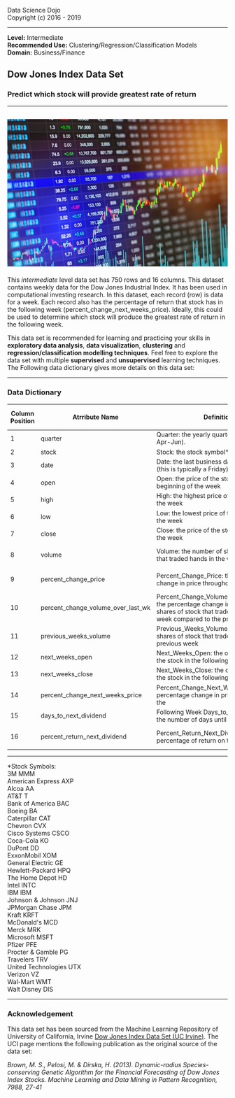 Data Science Dojo <br/>
Copyright (c) 2016 - 2019

---

**Level:** Intermediate <br/>
**Recommended Use:** Clustering/Regression/Classification Models<br/>
**Domain:** Business/Finance<br/> 

## Dow Jones Index Data Set 

### Predict which stock will provide greatest rate of return 


---
![](9.jpg)
---

This *intermediate* level data set has 750 rows and 16 columns.
This dataset contains weekly data for the Dow Jones Industrial Index. It has been used in computational investing research.
In this dataset, each record (row) is data for a week. Each record also has the percentage of return that stock has in the following week (percent_change_next_weeks_price). 
Ideally, this could be used to determine which stock will produce the greatest rate of return in the following week. 

This data set is recommended for learning and practicing your skills in **exploratory data analysis**, **data visualization**, **clustering** and **regression/classification modelling techniques**. 
Feel free to explore the data set with multiple **supervised** and **unsupervised** learning techniques. The Following data dictionary gives more details on this data set:

---

### Data Dictionary 

| Column   Position 	| Atrribute Name                     	| Definition                                                                                                                                                      	| Data Type    	| Example                               	| % Null Ratios 	|
|-------------------	|------------------------------------	|-----------------------------------------------------------------------------------------------------------------------------------------------------------------	|--------------	|---------------------------------------	|---------------	|
| 1                 	| quarter                            	| Quarter: the   yearly quarter (1: Jan-Mar; 2: Apr-Jun).                                                                                                         	| Quantitative 	| 1, 2                                  	| 0             	|
| 2                 	| stock                              	| Stock: the   stock symbol*                                                                                                                                      	| Qualitative  	| INTC, INTC, BA                        	| 0             	|
| 3                 	| date                               	| Date: the last   business day of the work (this is typically a Friday)                                                                                          	| Quantitative 	| 40564, 40683, 40620                   	| 0             	|
| 4                 	| open                               	| Open: the   price of the stock at the beginning of the week                                                                                                     	| Quantitative 	| $21.03, $23.32, $71.17                	| 0             	|
| 5                 	| high                               	| High: the   highest price of the stock during the week                                                                                                          	| Quantitative 	| $21.2, $23.96, $71.23                 	| 0             	|
| 6                 	| low                                	| Low: the   lowest price of the stock during the week                                                                                                            	| Quantitative 	| $20.62, $23.08, $67.34                	| 0             	|
| 7                 	| close                              	| Close: the   price of the stock at the end of the week                                                                                                          	| Quantitative 	| $20.82, $23.22, $69.1                 	| 0             	|
| 8                 	| volume                             	| Volume: the   number of shares of stock that traded hands in the week                                                                                           	| Quantitative 	| 218479469, 387571150, 29746370        	| 0             	|
| 9                 	| percent_change_price               	| Percent_Change_Price:   the percentage change in price throughout the week                                                                                      	| Quantitative 	| -0.998573, -0.428816, -2.90853        	| 0             	|
| 10                	| percent_change_volume_over_last_wk 	| Percent_Change_Volume_Over_Last_Week:   the percentage change in the number of shares of stock that traded hands   for this week compared to the previous week  	| Quantitative 	| -20.29526016, 12.41924755, 16.3954667 	| 4             	|
| 11                	| previous_weeks_volume              	| Previous_Weeks_Volume:   the number of shares of stock that traded hands in the previous week                                                                   	| Quantitative 	| 274111012, 344755154, 25556296        	| 4             	|
| 12                	| next_weeks_open                    	| Next_Weeks_Open:   the opening price of the stock in the following week                                                                                         	| Quantitative 	| $21.03, $22.92, $70.29                	| 0             	|
| 13                	| next_weeks_close                   	| Next_Weeks_Close:   the closing price of the stock in the following week                                                                                        	| Quantitative 	| $21.46, $22.21, $73.34                	| 0             	|
| 14                	| percent_change_next_weeks_price    	| Percent_Change_Next_Weeks_Price:   the percentage change in price of the stock in the                                                                           	| Quantitative 	| 2.0447, -3.09773, 4.33917             	| 0             	|
| 15                	| days_to_next_dividend              	| Following Week   Days_to_next_dividend: the number of days until the next dividend                                                                              	| Quantitative 	| 13, 75, 54                            	| 0             	|
| 16                	| percent_return_next_dividend       	| Percent_Return_Next_Dividend:   the percentage of return on the next dividend                                                                                   	| Quantitative 	| 0.864553, 0.904393, 0.607815          	| 0             	|

---
*Stock Symbols:<br/>
3M		 	MMM<br/>
American Express 	AXP<br/>
Alcoa			AA<br/>
AT&T 			T<br/>
Bank of America		BAC<br/>
Boeing 		 	BA<br/>
Caterpillar 	 	CAT<br/>
Chevron 	 	CVX<br/>
Cisco Systems 		CSCO<br/>
Coca-Cola 	 	KO<br/>
DuPont 		 	DD<br/>
ExxonMobil 	 	XOM<br/>
General Electric 	GE<br/>
Hewlett-Packard		HPQ<br/>
The Home Depot 	 	HD<br/>
Intel 		 	INTC<br/>
IBM 		 	IBM<br/>
Johnson & Johnson 	JNJ<br/>
JPMorgan Chase 	 	JPM<br/>
Kraft			KRFT<br/>
McDonald's 		MCD<br/>
Merck 		 	MRK<br/>
Microsoft 	 	MSFT<br/>
Pfizer 		 	PFE<br/>
Procter & Gamble 	PG<br/>
Travelers 	 	TRV<br/>
United Technologies 	UTX<br/>
Verizon 	 	VZ<br/>
Wal-Mart 	 	WMT<br/>
Walt Disney 	 	DIS<br/>

---
### Acknowledgement

This data set has been sourced from the Machine Learning Repository of University of California, Irvine [Dow Jones Index Data Set (UC Irvine)](https://archive.ics.uci.edu/ml/datasets/Dow+Jones+Index). 
The UCI page mentions the following publication as the original source of the data set:

*Brown, M. S., Pelosi, M. & Dirska, H. (2013). Dynamic-radius Species-conserving Genetic Algorithm for the Financial Forecasting of Dow Jones Index Stocks. Machine Learning and Data Mining in Pattern Recognition, 7988, 27-41*

